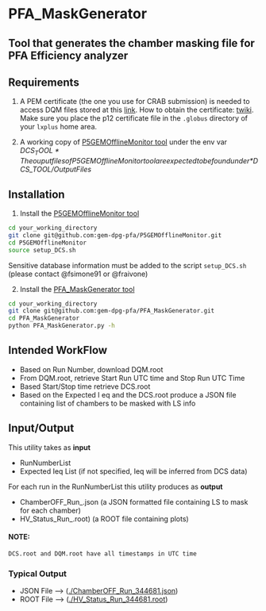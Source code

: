 # PFA_MaskGenerator
Tool that generates the chamber masking file for PFA Efficiency analyzer
------

## Requirements
1. A PEM certificate (the one you use for CRAB submission) is needed to access DQM files stored at this [link](https://cmsweb.cern.ch/dqm/offline/data/browse/ROOT/OnlineData/original/00034xxxx).
   How to obtain the certificate: [twiki](https://twiki.cern.ch/twiki/bin/view/CMSPublic/WorkBookStartingGrid#ObtainingCert).
   Make sure you place the p12 certificate file in the `.globus` directory of your `lxplus` home area.

2. A working copy of [P5GEMOfflineMonitor tool](https://github.com/gem-dpg-pfa/P5GEMOfflineMonitor) under the env var *$DCS_TOOL*
   The ouput files of P5GEMOfflineMonitor tool are expected to be found under *$DCS_TOOL/OutputFiles*

## Installation
1. Install the [P5GEMOfflineMonitor tool](https://github.com/gem-dpg-pfa/P5GEMOfflineMonitor)
```bash
cd your_working_directory
git clone git@github.com:gem-dpg-pfa/P5GEMOfflineMonitor.git
cd P5GEMOfflineMonitor
source setup_DCS.sh
```
   Sensitive database information must be added to the script `setup_DCS.sh` (please contact @fsimone91 or @fraivone)

2. Install the [PFA_MaskGenerator tool](https://github.com/gem-dpg-pfa/PFA_MaskGenerator)
```bash
cd your_working_directory
git clone git@github.com:gem-dpg-pfa/PFA_MaskGenerator.git
cd PFA_MaskGenerator
python PFA_MaskGenerator.py -h
```

## Intended WorkFlow
* Based on Run Number, download DQM.root
* From DQM.root, retrieve Start Run UTC time and Stop Run UTC Time
* Based Start/Stop time retrieve DCS.root
* Based on the Expected I eq and the DCS.root produce a JSON file containing list of chambers to be masked with LS info

## Input/Output
This utility takes as **input**
* RunNumberList
* Expected Ieq List (if not specified, Ieq will be inferred from DCS data)

For each run in the RunNumberList this utility produces as **output**
* ChamberOFF_Run_<RunNumber>.json  (a JSON formatted file containing LS to mask for each chamber)
* HV_Status_Run_<RunNumber>.root)  (a ROOT file containing plots)

#### NOTE:
    DCS.root and DQM.root have all timestamps in UTC time

### Typical Output
* JSON File --> ([./ChamberOFF_Run_344681.json](./ChamberOFF_Run_344681.json))
* ROOT File --> ([./HV_Status_Run_344681.root](./HV_Status_Run_344681.root))


